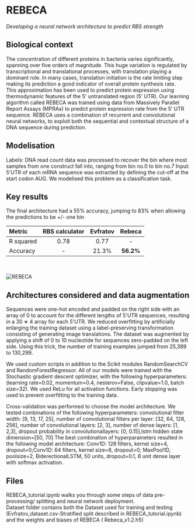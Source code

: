 # REBECA
_Developing a neural network architecture to predict RBS strength_
## Biological context
The concentration of different proteins in bacteria varies significantly, spanning over five orders of magnitude. This huge variation is regulated by transcriptional and translational processes, with translation playing a dominant role. In many cases, translation initiation is the rate limiting step making its prediction a good indicator of overall protein synthesis rate. <br /> This approximation has been used to predict protein expression using thermodynamic features of the 5' untranslated region (5’ UTR). Our learning algorithm called REBECA was trained using data from Massively Parallel Report Assays (MPRAs) to predict protein expression rate from the 5’ UTR sequence. REBECA uses a combination of recurrent and convolutional neural networks, to exploit both the sequential and contextual structure of a DNA sequence during prediction. 

## Modelisation
Labels: DNA read count data was processed to recover the bin where most samples from one construct fall into, ranging from bin no.0 to bin no.7
Input: 5'UTR of each mRNA sequence was extracted by defining the cut-off at the start codon AUG.
We modelised this problem as a classification task.


## Key results
The final architecture had a 55% accuracy, jumping to 83% when allowing the predictions to be +/- one bin


| Metric| RBS calculator|  Evfratov | Rebeca  |
| :---         |     :---:      |  :---:        |     :---:       |
| R squared   | 0.78   | 0.77  |   -   |
| Accuracy    | -    |21.3%     | __56.2%__       |


<br>

![REBECA](https://user-images.githubusercontent.com/66125433/95323591-563eb980-0896-11eb-81e5-497eac279826.jpg)

## Architectures considered and data augmentation
Sequences were one-hot encoded and padded on the right side with an array of 0 to account for the different lengths of 5'UTR sequences, resulting in a 30 ∗ 4 array for each 5'UTR. We reduced overfitting by artificially enlarging the training dataset using a label-preserving transformation consisting of generating image translations. The dataset was augmented by applying a shift of 0 to 10 nucleotide for sequences zero-padded on the left side. Using this trick, the number of training examples jumped from 25,389 to 130,299. <br>


We used custom scripts in addition to the Scikit modules RandomSearchCV and RandomForestRegressor. All of our models were trained with the Stochastic gradient descent optimizer, with the following hyperparameters: (learning rate=0.02, momentum=0.4, nesterov=False, clipvalue=1.0, batch size=32). We used ReLu for all activation functions. Early stopping was used to prevent overfitting to the training data.<br>

Cross-validation was performed to choose the model architecture. We tested combinations of the following hyperparameters: convolutional filter width: [9, 13, 17, 25], number of convolutional filters per layer: [32, 64, 128, 256], number of convolutional layers: [2, 3], number of dense layers: [1, 2,3], dropout probability in convolutionallayers: [0, 0.15],lstm hidden state dimension=[50, 70]  The best combination of hyperparameters resulted in the following model architecture: Conv1D: 128 filters, kernel size=4, dropout=0;Conv1D: 64 filters, kernel size=8, dropout=0; MaxPool1D, poolsize=2, BiderectionalLSTM, 50 units, dropout=0.1, 8 unit dense layer with softmax activation.



## Files

REBECA_tutorial.ipynb walks you through some steps of data pre-processing/ splitting and neural network deployment. <br>
Dataset folder contains both the Dataset used for training and testing (Evfratov_dataset.csv-Stratified split described in REBECA_tutorial.ipynb) and the weights and biases of REBECA ( Rebeca_v1.2.h5)
